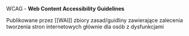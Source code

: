 WCAG - **Web Content Accessibility Guidelines**

Publikowane przez [[WAI]] zbiory zasad/guidliny zawierające zalecenia tworzenia stron internetowych głównie dla osób z dysfunkcjami
